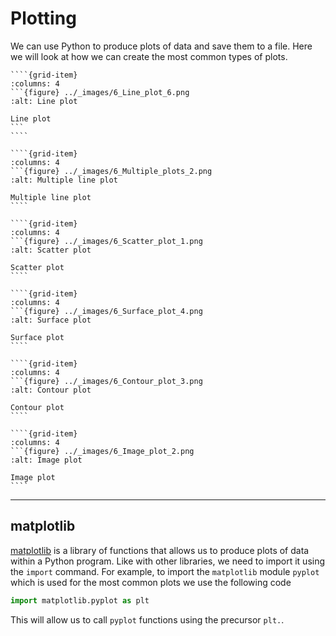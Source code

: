 # Plotting

We can use Python to produce plots of data and save them to a file. Here we will look at how we can create the most common types of plots.

`````{grid}
````{grid-item}
:columns: 4
```{figure} ../_images/6_Line_plot_6.png
:alt: Line plot

Line plot
```
````

````{grid-item}
:columns: 4
```{figure} ../_images/6_Multiple_plots_2.png
:alt: Multiple line plot

Multiple line plot
````

````{grid-item}
:columns: 4
```{figure} ../_images/6_Scatter_plot_1.png
:alt: Scatter plot

Scatter plot
````

````{grid-item}
:columns: 4
```{figure} ../_images/6_Surface_plot_4.png
:alt: Surface plot

Surface plot
````

````{grid-item}
:columns: 4
```{figure} ../_images/6_Contour_plot_3.png
:alt: Contour plot

Contour plot
````

````{grid-item}
:columns: 4
```{figure} ../_images/6_Image_plot_2.png
:alt: Image plot

Image plot
````
`````

---

## matplotlib

<a href="https://matplotlib.org/" target="_blank">matplotlib</a> is a library of functions that allows us to produce plots of data within a Python program. Like with other libraries, we need to import it using the `import` command. For example, to import the `matplotlib` module `pyplot` which is used for the most common plots we use the following code

```python
import matplotlib.pyplot as plt
```

This will allow us to call `pyplot` functions using the precursor `plt.`.
